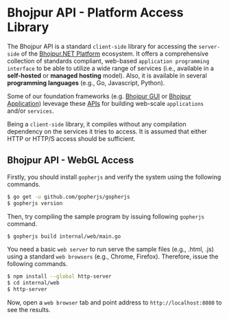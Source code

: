 # Bhojpur API - Platform Access Library

The Bhojpur API is a standard `client-side` library for accessing the `server-side` of the [Bhojpur.NET Platform](https://github.com/bhojpur/platform) ecosystem. It offers a comprehensive collection of standards compliant, web-based `application programming interface` to be able to utilize a wide range of services (i.e., available in a __self-hosted__ or __managed hosting__ model). Also, it is available in several __programming languages__ (e.g., Go, Javascript, Python).

Some of our foundation frameworks (e.g. [Bhojpur GUI](https://github.com/bhojpur/gui) or [Bhojpur Application](https://github.com/bhojpur/application)) levevage these [APIs](https://github.com/bhojpur/api) for building web-scale `applications` and/or `services`.

Being a `client-side` library, it compiles without any compilation dependency on the services it tries to access. It is assumed that either HTTP or HTTP/S access should be sufficient.

## Bhojpur API - WebGL Access

Firstly, you should install `gopherjs` and verify the system using the following commands.

```sh
$ go get -u github.com/gopherjs/gopherjs
$ gopherjs version
```

Then, try compiling the sample program by issuing following `gopherjs` command.

```sh
$ gopherjs build internal/web/main.go
```

You need a basic `web server` to run serve the sample files (e.g., .html, .js) using
a standard `web browsers` (e.g., Chrome, Firefox). Therefore, issue the following commands.

```sh
$ npm install --global http-server
$ cd internal/web
$ http-server
```

Now, open a `web browser` tab and point address to `http://localhost:8080` to see the results.

